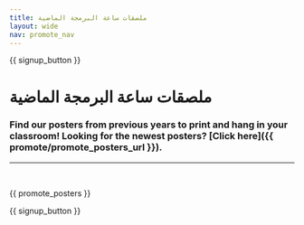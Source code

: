 ```yaml
---
title: ملصقات ساعة البرمجة الماضية
layout: wide
nav: promote_nav
---
```


{{ signup_button }}

# ملصقات ساعة البرمجة الماضية

### Find our posters from previous years to print and hang in your classroom! Looking for the newest posters? [Click here]({{ promote/promote_posters_url }}).

* * *

<br />

{{ promote_posters }}

{{ signup_button }}